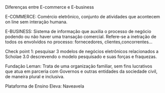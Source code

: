 Diferenças entre E-commerce e E-business

E-COMMERCE: Comércio eletrônico, conjunto de atividades que acontecem on line sem interação humana.

E-BUSINESS: Sistema de informação que auxilia o processo de negócio podendo ou não haver uma transação comercial. Refere-se a inetração de todos os envolvidos no processo: fornecedores, clientes,concorrentes...

Check point 1: pesquisar 3 modelos de negócios eletrônicos relacionados a Scholae 3.0 descrevendo o modelo pesquisado e suas forças e fraquezas.

Fundação Leman: Trata de uma organização familiar, sem fins lucrativos que atua em parceria com Governos e outras entidades da sociedade civil, de maneira plural e inclusiva.

Plataforma de Ensino Eleva:
Naveavela

